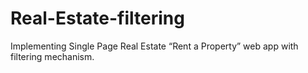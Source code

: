 # Real-Estate-filtering
Implementing Single Page Real Estate “Rent a Property” web app with filtering mechanism.
